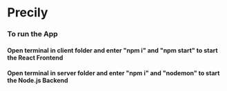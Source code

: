 # Precily

### To run the App
#### Open terminal in client folder and enter "npm i" and "npm start" to start the React Frontend
#### Open terminal in server folder and enter "npm i" and "nodemon" to start the Node.js Backend
